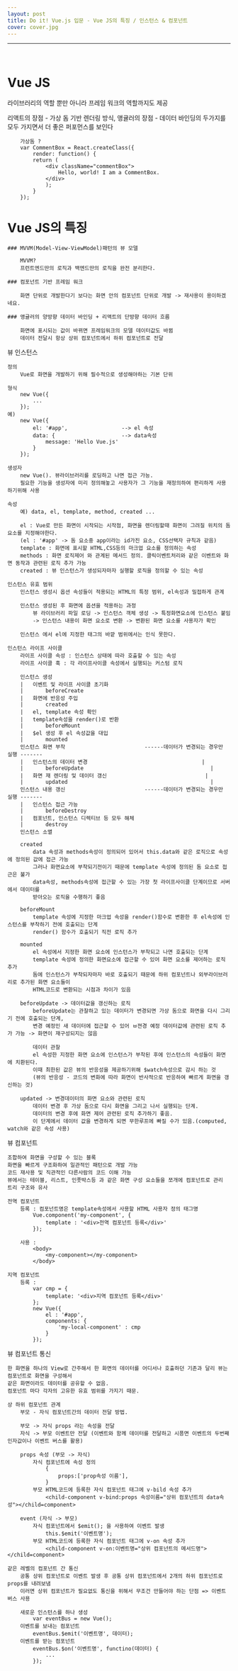 ```yaml
---
layout: post
title: Do it! Vue.js 입문 - Vue JS의 특징 / 인스턴스 & 컴포넌트
cover: cover.jpg
---
```


* * *

<br> 

# Vue JS

라이브러리의 역할 뿐만 아니라 프레임 워크의 역할까지도 제공

리액트의 장점 - 가상 돔 기반 렌더링 방식, 앵귤러의 장점 - 데이터 바인딩의 두가지를 모두 가지면서
더 좋은 퍼포먼스를 보인다

```
	가상돔 ?
	var CommentBox = React.createClass({
		render: function() {
		return (
			<div className="commentBox">
				Hello, world! I am a CommentBox.
			</div>
			);
		}
	});
```

# Vue JS의 특징

    ### MVVM(Model-View-ViewModel)패턴의 뷰 모델

        MVVM? 
        프런트엔드딴의 로직과 백엔드딴의 로직을 완전 분리한다.

    ### 컴포넌트 기반 프레임 워크

        화면 단위로 개발한다기 보다는 화면 안의 컴포넌트 단위로 개발 -> 재사용이 용이하겠네요.

    ### 앵귤러의 양방향 데이터 바인딩 + 리액트의 단방향 데이터 흐름

        화면에 표시되는 값이 바뀌면 프레임워크의 모델 데이터값도 바뀜
        데이터 전달시 항상 상위 컴포넌트에서 하위 컴포넌트로 전달
        

뷰 인스턴스

    정의 
        Vue로 화면을 개발하기 위해 필수적으로 생성해야하는 기본 단위

    형식
        new Vue({
            ...
        });
    예)
        new Vue({
            el: '#app',                 --> el 속성
            data: {                     --> data속성
                message: 'Hello Vue.js' 
            }
        });

    생성자 
        new Vue(). 뷰라이브러리를 로딩하고 나면 접근 가능.
        필요한 기능을 생성자에 미리 정의해놓고 사용자가 그 기능을 재정의하여 편리하게 사용하기위해 사용

    속성
        예) data, el, template, method, created ...

        el : Vue로 만든 화면이 시작되는 시작점, 화면을 렌더링할때 화면이 그려질 위치의 돔 요소를 지정해야한다.
        (el : '#app' -> 돔 요소중 app이라는 id가진 요소, CSS선택자 규칙과 같음)
        template : 화면에 표시할 HTML,CSS등의 마크업 요소를 정의하는 속성
        methods : 화면 로직제어 와 관계된 메서드 정의. 클릭이벤트처리와 같은 이벤트와 화면 동작과 관련된 로직 추가 가능
        created : 뷰 인스턴스가 생성되자마자 실행할 로직을 정의할 수 있는 속성

    인스턴스 유효 범위
        인스턴스 생성시 옵션 속성들이 적용되는 HTML의 특정 범위, el속성과 밀접하게 관계

        인스턴스 생성된 후 화면에 옵션을 적용하는 과정
            뷰 라이브러리 파일 로딩 -> 인스턴스 객체 생성 -> 특정화면요소에 인스턴스 붙임 
            -> 인스턴스 내용이 화면 요소로 변환 -> 변환된 화면 요소를 사용자가 확인

        인스턴스 에서 el에 지정한 태그의 바깥 범위에서는 인식 못한다.

    인스턴스 라이프 사이클
        라이프 사이클 속성 : 인스턴스 상태에 따라 호출할 수 있는 속성
        라이프 사이클 훅 : 각 라이프사이클 속성에서 실행되는 커스텀 로직

        인스턴스 생성
        |   이벤트 및 라이프 사이클 초기화
        |       beforeCreate
        |   화면에 반응성 주입
        |       created
        |   el, template 속성 확인
        |   template속성을 render()로 반환
        |       beforeMount
        |   $el 생성 후 el 속성값을 대입
        |       mounted
        인스턴스 화면 부착                         ------데이터가 변경되는 경우만 실행 -------
        |   인스턴스의 데이터 변경                                    |
        |       beforeUpdate                                        |
        |   화면 재 렌더링 및 데이터 갱신                               |
        |       updated                                             |
        인스턴스 내용 갱신                         ------데이터가 변경되는 경우만 실행 -------
        |   인스턴스 접근 가능
        |       beforeDestroy
        |   컴포넌트, 인스턴스 디렉티브 등 모두 해체
        |       destroy
        인스턴스 소멸

        created
            data 속성과 methods속성이 정의되어 있어서 this.data와 같은 로직으로 속성에 정의된 값에 접근 가능
            그러나 화면요소에 부착되기전이기 때문에 template 속성에 정의된 돔 요소로 접근은 불가
            data속성, methods속성에 접근할 수 있는 가장 첫 라이프사이클 단계이므로 서버에서 데이터를
            받아오는 로직을 수행하기 좋음

        beforeMount 
            template 속성에 지정한 마크업 속성을 render()함수로 변환한 후 el속성에 인스턴스를 부착하기 전에 호출되는 단계
            render() 함수가 호출되기 직전 로직 추가

        mounted
            el 속성에서 지정한 화면 요소에 인스턴스가 부착되고 나면 호출되는 단계
            template 속성에 정의한 화면요소에 접근할 수 있어 화면 요소를 제어하는 로직 추가
            돔에 인스턴스가 부착되자마자 바로 호출되기 때문에 하위 컴포넌트나 외부라이브러리로 추가된 화면 요소들이
            HTML코드로 변환되는 시점과 차이가 있음

        beforeUpdate -> 데이터값을 갱신하는 로직
            beforeUpdate는 관찰하고 있는 데이터가 변경되면 가상 돔으로 화면을 다시 그리기 전에 호출되는 단계,
            변경 예정인 새 데이터에 접근할 수 있어 ㅂ젼경 예정 데이터값에 관련된 로직 추가 가능 -> 화면이 재구성되지는 않음

            데이터 관찰
            el 속성한 지정한 화면 요소에 인스턴스가 부착된 후에 인스턴스의 속성들이 화면에 치환된다.
            이때 최한된 값은 뷰의 반응성을 제공하기위해 $watch속성으로 감시 하는 것
            (뷰의 반응성 - 코드의 변화에 따라 화면이 반사적으로 반응하여 빠르게 화면을 갱신하는 것)

        updated -> 변경데이터의 화면 요소와 관련된 로직
            데이터 변경 후 가상 돔으로 다시 화면을 그리고 나서 실행되는 단계.
            데이터의 변경 후에 화면 제어 관련된 로직 추가하기 좋음.
            이 단계에서 데이터 값을 변경하게 되면 무한루프에 빠질 수가 있음.(computed, watch와 같은 속성 사용)

뷰 컴포넌트

    조합하여 화면을 구성할 수 있는 블록
    화면을 빠르게 구조화하여 일관적인 패턴으로 개발 가능
    코드 재사용 및 직관적인 다른사람의 코드 이해 가능
    뷰에서는 테이블, 리스트, 인풋박스등 과 같은 화면 구성 요소들을 쪼개에 컴포넌트로 관리
    트리 구조와 유사

    전역 컴포넌트
        등록 : 컴포넌트명은 template속성에서 사용할 HTML 사용자 정의 태그명
            Vue.component('my-component', {
                template : '<div>전역 컴포넌트 등록</div>'
            });

        사용 : 
            <body>
                <my-component></my-component>
            </body>

    지역 컴포넌트
        등록 : 
            var cmp = {
                template: '<div>지역 컴포넌트 등록</div>'
            };
            new Vue({
                el : '#app',
                components: {
                    'my-local-component' : cmp
                }
            });

뷰 컴포넌트 통신

    한 화면을 하나의 View로 간주해서 한 화면의 데이터를 어디서나 호출하던 기존과 달리 뷰는 컴포넌트로 화면을 구성해서
    같은 화면이라도 데이터를 공유할 수 없음.
    컴포넌트 마다 각자의 고유한 유효 범위를 가지기 때문.

    상 하위 컴포넌트 관계
        부모 - 자식 컴포넌트간의 데이터 전달 방법.

        부모 -> 자식 props 라는 속성을 전달
        자식 -> 부모 이벤트만 전달 (이벤트와 함께 데이터를 전달하고 시픙면 이벤트의 두번째 인자값이나 이벤트 버스를 활용)

        props 속성 (부모 -> 자식)
            자식 컴포넌트에 속성 정의
                {
                    props:['prop속성 이름'],
                }
            부모 HTML코드에 등록한 자식 컴포넌트 태그에 v-bild 속성 추가
                <child-component v-bind:props 속성이름="상위 컴포넌트의 data속성"></child=component>

        event (자식 -> 부모)
            자식 컴포넌트에서 $emit(); 을 사용하여 이벤트 발생
                this.$emit('이벤트명');
            부모 HTML코드에 등록한 자식 컴포넌트 태그에 v-on 속성 추가
                <child-component v-on:이벤트명="상위 컴포넌트의 메서드명"></child=component>

    같은 레벨의 컴포넌트 간 통신
        공통 상위 컴포넌트로 이벤트 발생 후 공통 상위 컴포넌트에서 2개의 하위 컴포넌트로 props를 내려보냄
        이러면 상위 컴포넌트가 필요없도 통신을 위해서 무조건 만들어야 하는 단점 => 이벤트 버스 사용

        새로운 인스턴스를 하나 생성
            var eventBus = new Vue();
        이벤트를 보내는 컴포넌트 
            eventBus.$emit('이벤트명', 데이터);
        이벤트를 받는 컴포넌트
            eventBus.$on('이벤트명', functino(데이터) {
                ...
            });
